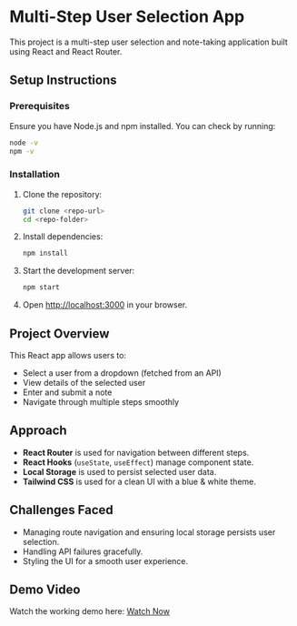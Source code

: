 # Multi-Step User Selection App

This project is a multi-step user selection and note-taking application built using React and React Router.

## Setup Instructions

### Prerequisites
Ensure you have Node.js and npm installed. You can check by running:
```sh
node -v
npm -v
```

### Installation
1. Clone the repository:
   ```sh
   git clone <repo-url>
   cd <repo-folder>
   ```
2. Install dependencies:
   ```sh
   npm install
   ```
3. Start the development server:
   ```sh
   npm start
   ```
4. Open [http://localhost:3000](http://localhost:3000) in your browser.

## Project Overview
This React app allows users to:
- Select a user from a dropdown (fetched from an API)
- View details of the selected user
- Enter and submit a note
- Navigate through multiple steps smoothly

## Approach
- **React Router** is used for navigation between different steps.
- **React Hooks** (`useState`, `useEffect`) manage component state.
- **Local Storage** is used to persist selected user data.
- **Tailwind CSS** is used for a clean UI with a blue & white theme.

## Challenges Faced
- Managing route navigation and ensuring local storage persists user selection.
- Handling API failures gracefully.
- Styling the UI for a smooth user experience.

## Demo Video
Watch the working demo here: [Watch Now](https://firebasestorage.googleapis.com/v0/b/skedule-ad781.appspot.com/o/React%20App%20(1).webm?alt=media&token=ae39af9c-8a3a-4286-8a88-ad8267f667c9)
